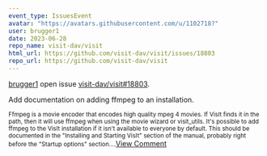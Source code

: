 ```yaml
---
event_type: IssuesEvent
avatar: "https://avatars.githubusercontent.com/u/1102718?"
user: brugger1
date: 2023-06-28
repo_name: visit-dav/visit
html_url: https://github.com/visit-dav/visit/issues/18803
repo_url: https://github.com/visit-dav/visit
---
```


<a href='https://github.com/brugger1' target='_blank'>brugger1</a> open issue <a href='https://github.com/visit-dav/visit/issues/18803' target='_blank'>visit-dav/visit#18803</a>.

<p>Add documentation on adding ffmpeg to an installation.</p><small>Ffmpeg is a movie encoder that encodes high quality mpeg 4 movies. If VisIt finds it in the path, then it will use ffmpeg when using the movie wizard or visit_utils. It's possible to add ffmpeg to the VisIt installation if it isn't available to everyone by default. This should be documented in the "Installing and Starting VisIt" section of the manual, probably right before the "Startup options" section....</small><a href='https://github.com/visit-dav/visit/issues/18803' target='_blank'>View Comment</a>